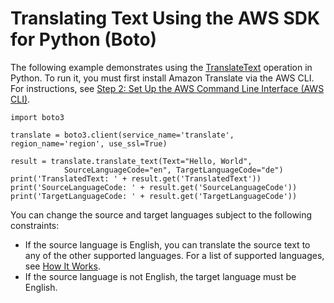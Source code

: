 # Translating Text Using the AWS SDK for Python \(Boto\)<a name="examples-python"></a>

The following example demonstrates using the [TranslateText](API_TranslateText.md) operation in Python\. To run it, you must first install Amazon Translate via the AWS CLI\. For instructions, see [Step 2: Set Up the AWS Command Line Interface \(AWS CLI\)](setup-awscli.md)\.

```
import boto3

translate = boto3.client(service_name='translate', region_name='region', use_ssl=True)

result = translate.translate_text(Text="Hello, World", 
            SourceLanguageCode="en", TargetLanguageCode="de")
print('TranslatedText: ' + result.get('TranslatedText'))
print('SourceLanguageCode: ' + result.get('SourceLanguageCode'))
print('TargetLanguageCode: ' + result.get('TargetLanguageCode'))
```

You can change the source and target languages subject to the following constraints:
+ If the source language is English, you can translate the source text to any of the other supported languages\. For a list of supported languages, see [How It Works](how-it-works.md)\.
+ If the source language is not English, the target language must be English\.